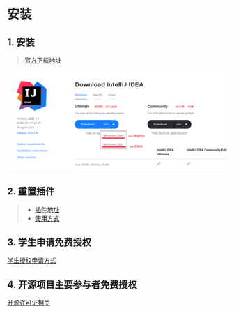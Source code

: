 # 安装

## 1. 安装

> [官方下载地址](https://www.jetbrains.com/idea/download/)

![](../../imgs/idea_download.png)

## 2. 重置插件

> * [插件地址](https://gitee.com/pengzhile/ide-eval-resetter)
> * [使用方式](https://zhile.io/2020/11/18/jetbrains-eval-reset-da33a93d.html)

## 3. 学生申请免费授权

[学生授权申请方式](https://sales.jetbrains.com/hc/zh-cn/articles/207154369-%E5%AD%A6%E7%94%9F%E6%8E%88%E6%9D%83%E7%94%B3%E8%AF%B7%E6%96%B9%E5%BC%8F)

## 4. 开源项目主要参与者免费授权

[开源许可证相关](https://sales.jetbrains.com/hc/zh-cn/articles/360016581839-%E5%BC%80%E6%BA%90%E8%AE%B8%E5%8F%AF%E8%AF%81%E6%98%AF%E4%BB%80%E4%B9%88-%E8%B0%81%E5%8F%AF%E4%BB%A5%E8%8E%B7%E5%BE%97%E5%BC%80%E6%BA%90%E8%AE%B8%E5%8F%AF%E8%AF%81-)